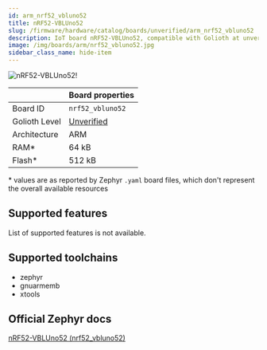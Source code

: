 ```yaml
---
id: arm_nrf52_vbluno52
title: nRF52-VBLUno52
slug: /firmware/hardware/catalog/boards/unverified/arm_nrf52_vbluno52
description: IoT board nRF52-VBLUno52, compatible with Golioth at unverified level.
image: /img/boards/arm/nrf52_vbluno52.jpg
sidebar_class_name: hide-item
---
```


[//]: # (This is an auto-generated file, do not edit! Changes to it will be lost upon re-generation)

![nRF52-VBLUno52!](/img/boards/arm/nrf52_vbluno52.jpg "nRF52-VBLUno52")

|                | Board properties     |
| -------------  | -------------------- |
| Board ID       | `nrf52_vbluno52` |
| Golioth Level  | [Unverified](/firmware/hardware#unverified-boards) |
| Architecture   | ARM |
| RAM*           | 64 kB |
| Flash*         | 512 kB |

\* values are as reported by Zephyr `.yaml` board files, which don't represent the overall available resources



## Supported features

List of supported features is not available.

## Supported toolchains

* zephyr
* gnuarmemb
* xtools

## Official Zephyr docs

[nRF52-VBLUno52 (nrf52_vbluno52)](https://docs.zephyrproject.org/3.6.0/boards/arm/nrf52_vbluno52/doc/index.html)
